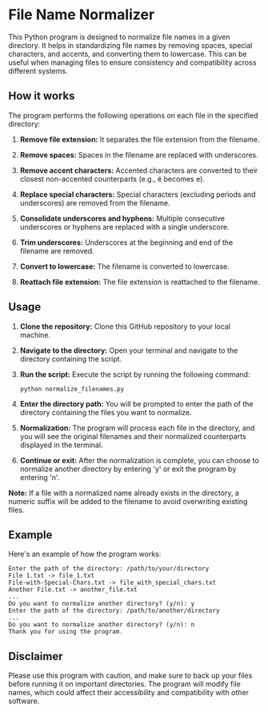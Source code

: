 # File Name Normalizer

This Python program is designed to normalize file names in a given directory. It helps in standardizing file names by removing spaces, special characters, and accents, and converting them to lowercase. This can be useful when managing files to ensure consistency and compatibility across different systems.

## How it works

The program performs the following operations on each file in the specified directory:

1. **Remove file extension:** It separates the file extension from the filename.

2. **Remove spaces:** Spaces in the filename are replaced with underscores.

3. **Remove accent characters:** Accented characters are converted to their closest non-accented counterparts (e.g., é becomes e).

4. **Replace special characters:** Special characters (excluding periods and underscores) are removed from the filename.

5. **Consolidate underscores and hyphens:** Multiple consecutive underscores or hyphens are replaced with a single underscore.

6. **Trim underscores:** Underscores at the beginning and end of the filename are removed.

7. **Convert to lowercase:** The filename is converted to lowercase.

8. **Reattach file extension:** The file extension is reattached to the filename.

## Usage

1. **Clone the repository:** Clone this GitHub repository to your local machine.

2. **Navigate to the directory:** Open your terminal and navigate to the directory containing the script.

3. **Run the script:** Execute the script by running the following command:

   ```shell
   python normalize_filenames.py
   ```

4. **Enter the directory path:** You will be prompted to enter the path of the directory containing the files you want to normalize.

5. **Normalization:** The program will process each file in the directory, and you will see the original filenames and their normalized counterparts displayed in the terminal.

6. **Continue or exit:** After the normalization is complete, you can choose to normalize another directory by entering 'y' or exit the program by entering 'n'.

**Note:** If a file with a normalized name already exists in the directory, a numeric suffix will be added to the filename to avoid overwriting existing files.

## Example

Here's an example of how the program works:

```
Enter the path of the directory: /path/to/your/directory
File 1.txt -> file_1.txt
File-with-Special-Chars.txt -> file_with_special_chars.txt
Another File.txt -> another_file.txt
...
Do you want to normalize another directory? (y/n): y
Enter the path of the directory: /path/to/another/directory
...
Do you want to normalize another directory? (y/n): n
Thank you for using the program.
```

## Disclaimer

Please use this program with caution, and make sure to back up your files before running it on important directories. The program will modify file names, which could affect their accessibility and compatibility with other software.
